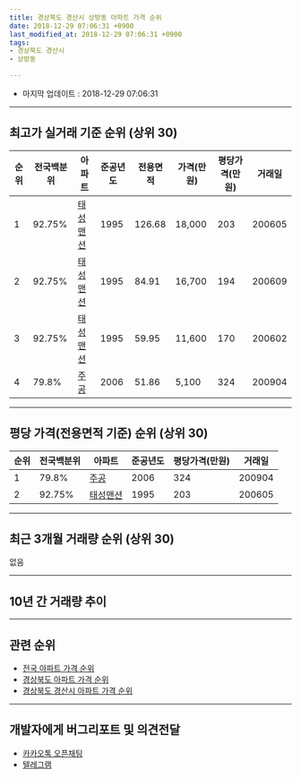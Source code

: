 ```yaml
---
title: 경상북도 경산시 상방동 아파트 가격 순위
date: 2018-12-29 07:06:31 +0900
last_modified_at: 2018-12-29 07:06:31 +0900
tags:
- 경상북도 경산시
- 상방동

---
```


* 마지막 업데이트 : 2018-12-29 07:06:31

---

## 최고가 실거래 기준 순위 (상위 30)


|순위|전국백분위|아파트|준공년도|전용면적|가격(만원)|평당가격(만원)|거래일|
|---|---|---|---|---|---|---|---|
|1|92.75%|[태성맨션](https://search.naver.com/search.naver?query=%EA%B2%BD%EC%83%81%EB%B6%81%EB%8F%84+%EA%B2%BD%EC%82%B0%EC%8B%9C+%EC%83%81%EB%B0%A9%EB%8F%99+%ED%83%9C%EC%84%B1%EB%A7%A8%EC%85%98)|1995|126.68|18,000|203|200605|
|2|92.75%|[태성맨션](https://search.naver.com/search.naver?query=%EA%B2%BD%EC%83%81%EB%B6%81%EB%8F%84+%EA%B2%BD%EC%82%B0%EC%8B%9C+%EC%83%81%EB%B0%A9%EB%8F%99+%ED%83%9C%EC%84%B1%EB%A7%A8%EC%85%98)|1995|84.91|16,700|194|200609|
|3|92.75%|[태성맨션](https://search.naver.com/search.naver?query=%EA%B2%BD%EC%83%81%EB%B6%81%EB%8F%84+%EA%B2%BD%EC%82%B0%EC%8B%9C+%EC%83%81%EB%B0%A9%EB%8F%99+%ED%83%9C%EC%84%B1%EB%A7%A8%EC%85%98)|1995|59.95|11,600|170|200602|
|4|79.8%|[주공](https://search.naver.com/search.naver?query=%EA%B2%BD%EC%83%81%EB%B6%81%EB%8F%84+%EA%B2%BD%EC%82%B0%EC%8B%9C+%EC%83%81%EB%B0%A9%EB%8F%99+%EC%A3%BC%EA%B3%B5)|2006|51.86|5,100|324|200904|


---

## 평당 가격(전용면적 기준) 순위 (상위 30)


|순위|전국백분위|아파트|준공년도|평당가격(만원)|거래일|
|---|---|---|---|---|---|
|1|79.8%|[주공](https://search.naver.com/search.naver?query=%EA%B2%BD%EC%83%81%EB%B6%81%EB%8F%84+%EA%B2%BD%EC%82%B0%EC%8B%9C+%EC%83%81%EB%B0%A9%EB%8F%99+%EC%A3%BC%EA%B3%B5)|2006|324|200904|
|2|92.75%|[태성맨션](https://search.naver.com/search.naver?query=%EA%B2%BD%EC%83%81%EB%B6%81%EB%8F%84+%EA%B2%BD%EC%82%B0%EC%8B%9C+%EC%83%81%EB%B0%A9%EB%8F%99+%ED%83%9C%EC%84%B1%EB%A7%A8%EC%85%98)|1995|203|200605|


---

## 최근 3개월 거래량 순위 (상위 30)

없음

---

## 10년 간 거래량 추이


<div style="width:100%;">
    <canvas id="deal_progress" height="250"></canvas>
</div>

<script>
new Chart(document.getElementById("deal_progress"), {
    type: 'line',
    data: {
        labels: ['200812','200901','200902','200903','200904','200905','200906','200907','200908','200909','200910','200911','200912','201001','201002','201003','201004','201005','201006','201007','201008','201009','201010','201011','201012','201101','201102','201103','201104','201105','201106','201107','201108','201109','201110','201111','201112','201201','201202','201203','201204','201205','201206','201207','201208','201209','201210','201211','201212','201301','201302','201303','201304','201305','201306','201307','201308','201309','201310','201311','201312','201401','201402','201403','201404','201405','201406','201407','201408','201409','201410','201411','201412','201501','201502','201503','201504','201505','201506','201507','201508','201509','201510','201511','201512','201601','201602','201603','201604','201605','201606','201607','201608','201609','201610','201611','201612','201701','201702','201703','201704','201705','201706','201707','201708','201709','201710','201711','201712','201801','201802','201803','201804','201805','201806','201807','201808','201809','201810','201811','201812'],
        datasets: [{
            label: '실거래 수',
            pointRadius: 1,
            data: [0, 1, 0, 1, 1, 2, 1, 0, 2, 3, 4, 2, 2, 2, 0, 4, 1, 0, 1, 1, 3, 2, 2, 0, 6, 1, 1, 6, 2, 6, 4, 5, 2, 4, 2, 4, 1, 1, 2, 3, 2, 4, 1, 1, 2, 4, 2, 2, 4, 1, 0, 1, 0, 4, 2, 0, 2, 4, 6, 2, 1, 4, 4, 4, 2, 0, 3, 4, 3, 1, 0, 2, 0, 1, 0, 3, 2, 1, 2, 3, 3, 2, 1, 0, 0, 1, 0, 0, 0, 0, 0, 2, 0, 0, 1, 1, 1, 1, 1, 6, 2, 1, 2, 2, 2, 0, 0, 0, 1, 2, 0, 0, 0, 0, 0, 1, 4, 0, 0, 0, 0],
            borderColor: "rgba(255, 201, 14, 1)",
            backgroundColor: "rgba(255, 201, 14, 0.5)",
            fill: true,
        }]
    },
    options: {
        responsive: true,
        title: {
            display: true,
            text: '10년간 거래량 추이'
        },
        tooltips: {
            mode: 'index',
            intersect: false,
        },
        hover: {
            mode: 'nearest',
            intersect: true
        },
        scales: {
            xAxes: [{
                display: true,
                scaleLabel: {
                    display: true,
                    labelString: '년/월'
                }
            }],
            yAxes: [{
                display: true,
                ticks: {
                    suggestedMin: 0,
                },
                scaleLabel: {
                    display: true,
                    labelString: '실거래 수'
                }
            }]
        }
    }
});

</script>


---

## 관련 순위

- [전국 아파트 가격 순위](https://inasie.github.io/apt-ranking/전국)
- [경상북도 아파트 가격 순위](https://inasie.github.io/apt-ranking/경상북도)
- [경상북도 경산시 아파트 가격 순위](https://inasie.github.io/apt-ranking/경상북도-경산시)


---

## 개발자에게 버그리포트 및 의견전달

- [카카오톡 오픈채팅](https://open.kakao.com/o/gLJUAP4)
- [텔레그램](https://t.me/inasie)

